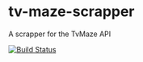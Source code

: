 # tv-maze-scrapper

A scrapper for the TvMaze API

[![Build Status](https://travis-ci.org/tiagocesar/tv-maze-scraper.svg?branch=master)](https://travis-ci.org/tiagocesar/tv-maze-scraper)
